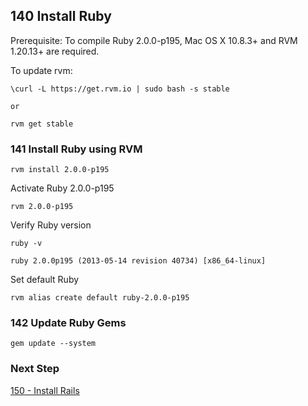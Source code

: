 ## 140 Install Ruby

Prerequisite: To compile Ruby 2.0.0-p195, Mac OS X 10.8.3+ and RVM 1.20.13+ are required.

To update rvm:

```
\curl -L https://get.rvm.io | sudo bash -s stable

or

rvm get stable
```

### 141 Install Ruby using RVM

```
rvm install 2.0.0-p195
```

Activate Ruby 2.0.0-p195

```
rvm 2.0.0-p195
```

Verify Ruby version

```
ruby -v
```

```console
ruby 2.0.0p195 (2013-05-14 revision 40734) [x86_64-linux]
```

Set default Ruby

```
rvm alias create default ruby-2.0.0-p195
```

### 142 Update Ruby Gems

```
gem update --system
```

### Next Step

[150 - Install Rails](https://github.com/remomueller/documentation/tree/master/centos/150-install-rails.md)
